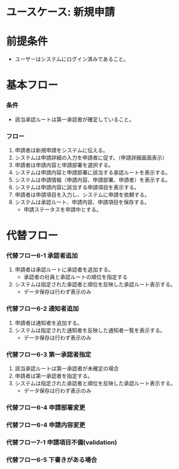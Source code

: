 # ユースケース: 新規申請

# 前提条件

- ユーザーはシステムにログイン済みであること。

# 基本フロー

### 条件

- 該当承認ルートは第一承認者が確定していること。

### フロー

1. 申請者は新規申請をシステムに伝える。
1. システムは申請詳細の入力を申請者に促す。（申請詳細画面表示）
1. 申請者は申請内容と申請部署を選択する。
1. システムは申請内容と申請部署に該当する承認ルートを表示する。
1. システムは申請情報（申請内容、申請部署、申請者）を表示する。
1. システムは申請内容に該当する申請項目を表示する。
1. 申請者は申請項目を入力し、システムに申請を依頼する。
1. システムは承認ルート、申請内容、申請項目を保存する。
    - 申請ステータスを申請中とする。

# 代替フロー

### 代替フロー6-1 承認者追加

1. 申請者は承認ルートに承認者を追加する。
    - 承認者の社員と承認ルートの順位を指定する
1. システムは指定された承認者と順位を反映した承認ルート表示する。
    - データ保存は行わず表示のみ

### 代替フロー6-2 通知者追加

1. 申請者は通知者を追加する。
1. システムは指定された通知者を反映した通知者一覧を表示する。
    - データ保存は行わず表示のみ

### 代替フロー6-3 第一承認者指定

1. 該当承認ルートは第一承認者が未確定の場合
1. 申請者は第一承認者を指定する。
1. システムは指定された承認者と順位を反映した承認ルート表示する。
    - データ保存は行わず表示のみ

### 代替フロー6-4 申請部署変更

### 代替フロー6-4 申請内容変更

### 代替フロー7-1 申請項目不備(validation)

### 代替フロー6-5 下書きがある場合
